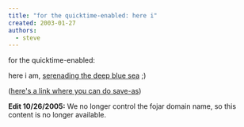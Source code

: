 ```yaml
---
title: "for the quicktime-enabled: here i"
created: 2003-01-27
authors: 
  - steve
---
```


for the quicktime-enabled:  
  
here i am, [serenading the deep blue sea](http://www.fojar.com/~steve/music/romancing_the_sea.mov) ;)  
  
([here's a link where you can do save-as](http://www.fojar.com/~steve/music/))  
  

**Edit 10/26/2005:** We no longer control the fojar domain name, so this content is no longer available.
